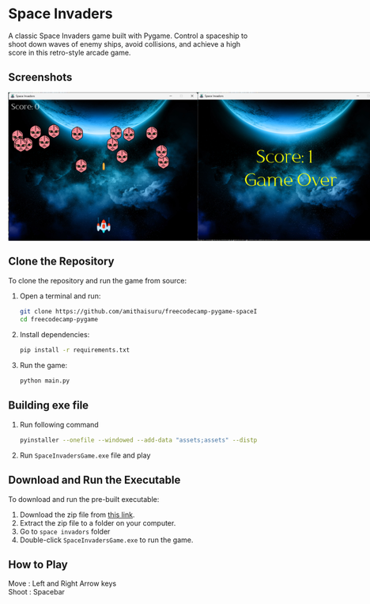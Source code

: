 # Space Invaders

A classic Space Invaders game built with Pygame. Control a spaceship to shoot down waves of enemy ships, avoid collisions, and achieve a high score in this retro-style arcade game.

## Screenshots
<div style="display: flex; justify-content: space-around;">
    <img src="screenshots/ss1.png" alt="Gameplay Screenshot 1" width="400" height="300">
    <img src="screenshots/ss2.png" alt="Gameplay Screenshot 2" width="400" height="300">
</div>

## Clone the Repository
To clone the repository and run the game from source:
1. Open a terminal and run:
   ```bash
   git clone https://github.com/amithaisuru/freecodecamp-pygame-spaceInvador
   cd freecodecamp-pygame
   ```
2. Install dependencies:
   ```bash
   pip install -r requirements.txt
   ```
3. Run the game:
   ```bash
   python main.py
   ```
## Building exe file
1. Run following command
   ```bash
   pyinstaller --onefile --windowed --add-data "assets;assets" --distpath "." --name "SpaceInvadersGame" "main.py"
   ```
2. Run `SpaceInvadersGame.exe` file and play

## Download and Run the Executable
To download and run the pre-built executable:
1. Download the zip file from [this link](https://github.com/amithaisuru/freecodecamp-pygame-spaceInvador/blob/main/space%20inavdors.zip).
2. Extract the zip file to a folder on your computer.
3. Go to `space invadors` folder
4. Double-click `SpaceInvadersGame.exe` to run the game.

## How to Play
Move : Left and Right Arrow keys  
Shoot : Spacebar
